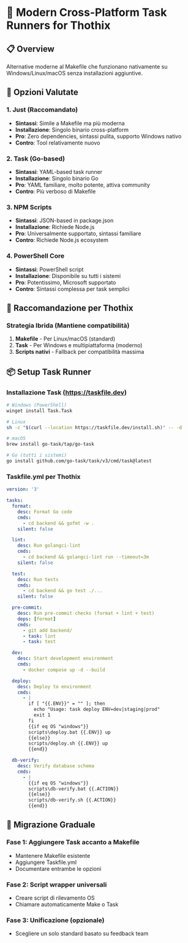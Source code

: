 # 🚀 Modern Cross-Platform Task Runners for Thothix

## 📋 Overview

Alternative moderne al Makefile che funzionano nativamente su Windows/Linux/macOS senza installazioni aggiuntive.

## 🎯 Opzioni Valutate

### **1. Just (Raccomandato)**
- **Sintassi**: Simile a Makefile ma più moderna
- **Installazione**: Singolo binario cross-platform
- **Pro**: Zero dependencies, sintassi pulita, supporto Windows nativo
- **Contro**: Tool relativamente nuovo

### **2. Task (Go-based)**
- **Sintassi**: YAML-based task runner
- **Installazione**: Singolo binario Go
- **Pro**: YAML familiare, molto potente, attiva community
- **Contro**: Più verboso di Makefile

### **3. NPM Scripts**
- **Sintassi**: JSON-based in package.json
- **Installazione**: Richiede Node.js
- **Pro**: Universalmente supportato, sintassi familiare
- **Contro**: Richiede Node.js ecosystem

### **4. PowerShell Core**
- **Sintassi**: PowerShell script
- **Installazione**: Disponibile su tutti i sistemi
- **Pro**: Potentissimo, Microsoft supportato
- **Contro**: Sintassi complessa per task semplici

## 🎯 Raccomandazione per Thothix

### **Strategia Ibrida** (Mantiene compatibilità)

1. **Makefile** - Per Linux/macOS (standard)
2. **Task** - Per Windows e multipiattaforma (moderno)
3. **Scripts nativi** - Fallback per compatibilità massima

## 📦 Setup Task Runner

### Installazione Task (https://taskfile.dev)

```bash
# Windows (PowerShell)
winget install Task.Task

# Linux
sh -c "$(curl --location https://taskfile.dev/install.sh)" -- -d

# macOS
brew install go-task/tap/go-task

# Go (tutti i sistemi)
go install github.com/go-task/task/v3/cmd/task@latest
```

### Taskfile.yml per Thothix

```yaml
version: '3'

tasks:
  format:
    desc: Format Go code
    cmds:
      - cd backend && gofmt -w .
    silent: false

  lint:
    desc: Run golangci-lint
    cmds:
      - cd backend && golangci-lint run --timeout=3m
    silent: false

  test:
    desc: Run tests
    cmds:
      - cd backend && go test ./...
    silent: false

  pre-commit:
    desc: Run pre-commit checks (format + lint + test)
    deps: [format]
    cmds:
      - git add backend/
      - task: lint
      - task: test

  dev:
    desc: Start development environment
    cmds:
      - docker compose up -d --build

  deploy:
    desc: Deploy to environment
    cmds:
      - |
        if [ "{{.ENV}}" = "" ]; then
          echo "Usage: task deploy ENV=dev|staging|prod"
          exit 1
        fi
        {{if eq OS "windows"}}
        scripts\deploy.bat {{.ENV}} up
        {{else}}
        scripts/deploy.sh {{.ENV}} up
        {{end}}

  db-verify:
    desc: Verify database schema
    cmds:
      - |
        {{if eq OS "windows"}}
        scripts\db-verify.bat {{.ACTION}}
        {{else}}
        scripts/db-verify.sh {{.ACTION}}
        {{end}}
```

## 🔄 Migrazione Graduale

### Fase 1: Aggiungere Task accanto a Makefile
- Mantenere Makefile esistente
- Aggiungere Taskfile.yml
- Documentare entrambe le opzioni

### Fase 2: Script wrapper universali
- Creare script di rilevamento OS
- Chiamare automaticamente Make o Task

### Fase 3: Unificazione (opzionale)
- Scegliere un solo standard basato su feedback team
